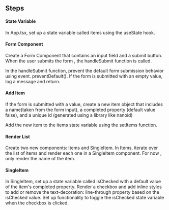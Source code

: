## Steps

#### State Variable

In App.tsx, set up a state variable called
items using the useState hook.

#### Form Component

Create a Form Component that contains an input field
and a submit button. When the user submits the form , the handleSubmit
function is called.

In the handleSubmit function, prevent the default form submission
behavior using event. preventDefault(). If the form is submitted
with an empty value, log a message and return.

#### Add Item

If the form is submitted with a value,
create a new item object that includes a
name(taken from the form input), a
completed property (default value false),
and a unique id (generated using a library like nanoid)

Add the new item to the items state variable
using the setItems function.

#### Render List

Create two new components: Items and SingleItem. In Items, iterate over
the list of items and render each one in a SingleItem component. For now ,
only render the name of the item.

#### SingleItem

In SingleItem, set up a state variable
called isChecked with a default value of the item's completed property.
Render a checkbox and add inline styles to add or remove the text-decoration:
line-through property based on the isChecked value. Set up functionality
to toggle the isChecked state variable when the checkbox is clicked.

